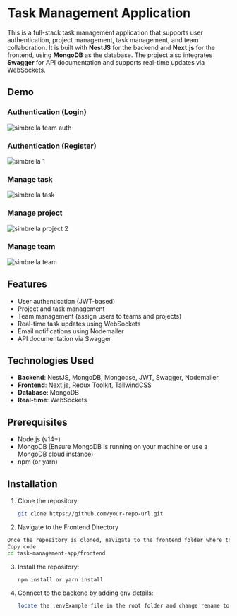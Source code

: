 # Task Management Application

This is a full-stack task management application that supports user authentication, project management, task management, and team collaboration. It is built with **NestJS** for the backend and **Next.js** for the frontend, using **MongoDB** as the database. The project also integrates **Swagger** for API documentation and supports real-time updates via WebSockets.

## Demo
### Authentication (Login)
![simbrella team auth](https://github.com/user-attachments/assets/37cd717e-fd32-497c-bce2-accf79c8731a)

### Authentication (Register)
![simbrella 1](https://github.com/user-attachments/assets/bdca9917-ab21-4dfe-a542-21b32a69295c)



### Manage task
![simbrella task](https://github.com/user-attachments/assets/eac69db7-36b8-4b3d-ad52-4b61e9702c99)

### Manage project
![simbrella project 2](https://github.com/user-attachments/assets/47f879b6-57ec-44fd-b0f3-5ff856ba013d)

### Manage team
![simbrella team](https://github.com/user-attachments/assets/381ed10e-a371-41c0-87c5-b6f12c6bdd58)



## Features

- User authentication (JWT-based)
- Project and task management
- Team management (assign users to teams and projects)
- Real-time task updates using WebSockets
- Email notifications using Nodemailer
- API documentation via Swagger

## Technologies Used

- **Backend**: NestJS, MongoDB, Mongoose, JWT, Swagger, Nodemailer
- **Frontend**: Next.js, Redux Toolkit, TailwindCSS
- **Database**: MongoDB
- **Real-time**: WebSockets

## Prerequisites

- Node.js (v14+)
- MongoDB (Ensure MongoDB is running on your machine or use a MongoDB cloud instance)
- npm (or yarn)

## Installation

1. Clone the repository:

   ```bash
   git clone https://github.com/your-repo-url.git

2.  Navigate to the Frontend Directory

   ```bash
   Once the repository is cloned, navigate to the frontend folder where the Next.js application is located:
   Copy code
   cd task-management-app/frontend
 ```


3. Install the repository:

   ```bash
   npm install or yarn install
   ```

4. Connect to the backend by adding env details:

   ```bash
   locate the .envExample file in the root folder and change rename to .env

